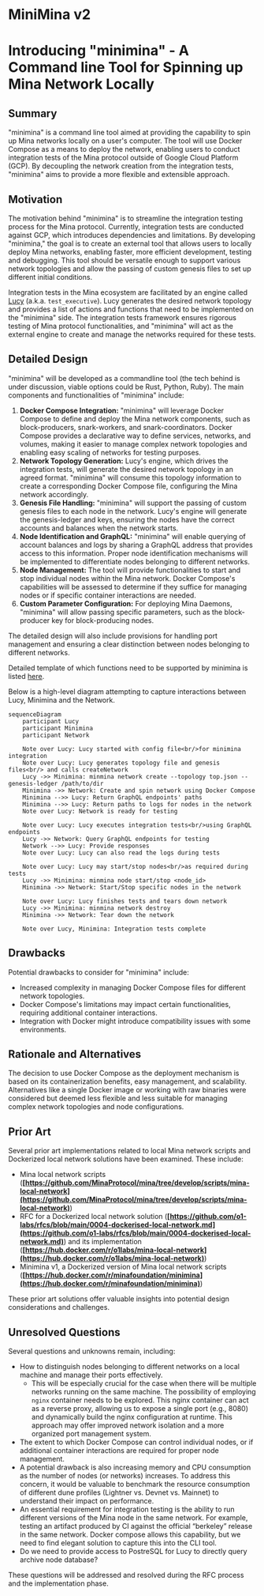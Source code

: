 # MiniMina v2

# ****Introducing "minimina" - A Command line Tool for Spinning up Mina Network Locally****

## **Summary**

"minimina" is a command line tool aimed at providing the capability to spin up Mina networks locally on a user's computer. The tool will use Docker Compose as a means to deploy the network, enabling users to conduct integration tests of the Mina protocol outside of Google Cloud Platform (GCP). By decoupling the network creation from the integration tests, "minimina" aims to provide a more flexible and extensible approach.

## **Motivation**

The motivation behind "minimina" is to streamline the integration testing process for the Mina protocol. Currently, integration tests are conducted against GCP, which introduces dependencies and limitations. By developing "minimina," the goal is to create an external tool that allows users to locally deploy Mina networks, enabling faster, more efficient development, testing and debugging. This tool should be versatile enough to support various network topologies and allow the passing of custom genesis files to set up different initial conditions.

Integration tests in the Mina ecosystem are facilitated by an engine called [Lucy](https://github.com/MinaProtocol/mina/blob/develop/src/app/test_executive/README.md) (a.k.a. `test_executive`). Lucy generates the desired network topology and provides a list of actions and functions that need to be implemented on the "minimina" side. The integration tests framework ensures rigorous testing of Mina protocol functionalities, and "minimina" will act as the external engine to create and manage the networks required for these tests.

## **Detailed Design**

"minimina" will be developed as a commandline tool (the tech behind is under discussion, viable options could be Rust, Python, Ruby). The main components and functionalities of "minimina" include:

1. **Docker Compose Integration:** "minimina" will leverage Docker Compose to define and deploy the Mina network components, such as block-producers, snark-workers, and snark-coordinators. Docker Compose provides a declarative way to define services, networks, and volumes, making it easier to manage complex network topologies and enabling easy scaling of networks for testing purposes.
2. **Network Topology Generation:** Lucy's engine, which drives the integration tests, will generate the desired network topology in an agreed format. "minimina" will consume this topology information to create a corresponding Docker Compose file, configuring the Mina network accordingly.
3. **Genesis File Handling:** "minimina" will support the passing of custom genesis files to each node in the network. Lucy's engine will generate the genesis-ledger and keys, ensuring the nodes have the correct accounts and balances when the network starts.
4. **Node Identification and GraphQL:** "minimina" will enable querying of account balances and logs by sharing a GraphQL address that provides access to this information. Proper node identification mechanisms will be implemented to differentiate nodes belonging to different networks.
5. **Node Management:** The tool will provide functionalities to start and stop individual nodes within the Mina network. Docker Compose's capabilities will be assessed to determine if they suffice for managing nodes or if specific container interactions are needed.
6. **Custom Parameter Configuration:** For deploying Mina Daemons, "minimina" will allow passing specific parameters, such as the block-producer key for block-producing nodes.

The detailed design will also include provisions for handling port management and ensuring a clear distinction between nodes belonging to different networks.

Detailed template of which functions need to be supported by minimina is listed [here](https://www.notion.so/Template-for-Contract-Config-72dd3298e33c438f94f99af5b027305e?pvs=21). 

Below is a high-level diagram attempting to capture interactions between Lucy, Minimina and the Network.  

```mermaid
sequenceDiagram
    participant Lucy
    participant Minimina
    participant Network

    Note over Lucy: Lucy started with config file<br/>for minimina integration
    Note over Lucy: Lucy generates topology file and genesis files<br/> and calls createNetwork 
    Lucy ->> Minimina: minmina network create --topology top.json --genesis-ledger /path/to/dir
    Minimina ->> Network: Create and spin network using Docker Compose
    Minimina -->> Lucy: Return GraphQL endpoints' paths
    Minimina -->> Lucy: Return paths to logs for nodes in the network
    Note over Lucy: Network is ready for testing

    Note over Lucy: Lucy executes integration tests<br/>using GraphQL endpoints
    Lucy ->> Network: Query GraphQL endpoints for testing
    Network -->> Lucy: Provide responses
    Note over Lucy: Lucy can also read the logs during tests

    Note over Lucy: Lucy may start/stop nodes<br/>as required during tests
    Lucy ->> Minimina: minmina node start/stop <node_id>
    Minimina ->> Network: Start/Stop specific nodes in the network

    Note over Lucy: Lucy finishes tests and tears down network
    Lucy ->> Minimina: minmina network destroy
    Minimina ->> Network: Tear down the network

    Note over Lucy, Minimina: Integration tests complete
```

## **Drawbacks**

Potential drawbacks to consider for "minimina" include:

- Increased complexity in managing Docker Compose files for different network topologies.
- Docker Compose's limitations may impact certain functionalities, requiring additional container interactions.
- Integration with Docker might introduce compatibility issues with some environments.

## **Rationale and Alternatives**

The decision to use Docker Compose as the deployment mechanism is based on its containerization benefits, easy management, and scalability. Alternatives like a single Docker image or working with raw binaries were considered but deemed less flexible and less suitable for managing complex network topologies and node configurations.

## **Prior Art**

Several prior art implementations related to local Mina network scripts and Dockerized local network solutions have been examined. These include:

- Mina local network scripts (**[https://github.com/MinaProtocol/mina/tree/develop/scripts/mina-local-network](https://github.com/MinaProtocol/mina/tree/develop/scripts/mina-local-network)**)
- RFC for a Dockerized local network solution (**[https://github.com/o1-labs/rfcs/blob/main/0004-dockerised-local-network.md](https://github.com/o1-labs/rfcs/blob/main/0004-dockerised-local-network.md)**) and its implementation (**[https://hub.docker.com/r/o1labs/mina-local-network](https://hub.docker.com/r/o1labs/mina-local-network)**)
- Minimina v1, a Dockerized version of Mina local network scripts (**[https://hub.docker.com/r/minafoundation/minimina](https://hub.docker.com/r/minafoundation/minimina)**)

These prior art solutions offer valuable insights into potential design considerations and challenges.

## **Unresolved Questions**

Several questions and unknowns remain, including:

- How to distinguish nodes belonging to different networks on a local machine and manage their ports effectively.
    - This will be especially crucial for the case when there will be multiple networks running on the same machine. The possibility of employing `nginx` container needs to be explored. This nginx container can act as a reverse proxy, allowing us to expose a single port (e.g., 8080) and dynamically build the nginx configuration at runtime. This approach may offer improved network isolation and a more organized port management system.
- The extent to which Docker Compose can control individual nodes, or if additional container interactions are required for proper node management.
- A potential drawback is also increasing memory and CPU consumption as the number of nodes (or networks) increases. To address this concern, it would be valuable to benchmark the resource consumption of different dune profiles (Lightner vs. Devnet vs. Mainnet) to understand their impact on performance.
- An essential requirement for integration testing is the ability to run different versions of the Mina node in the same network. For example, testing an artifact produced by CI against the official “berkeley” release in the same network. Docker compose allows this capability, but we need to find elegant solution to capture this into the CLI tool.
- Do we need to provide access to PostreSQL for Lucy to directly query archive node database?

These questions will be addressed and resolved during the RFC process and the implementation phase.